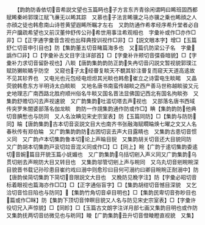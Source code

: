 <!-- { "loadSidebar": true } -->
　　【韵韵防香依切音希説文望也玉篇眄也子方言东齐青徐闲谓眄曰睎班固西都赋睎秦岭郭璞江赋飞亷无以睎其踪　又慕也子法言睎骥之马亦骥之乗也睎顔之人亦顔之徒也韩愈南山诗苍黄望遐睎所瞩才左右　又韵防通作希孝经序希升堂者必自开户牖疏希望也又前汉董仲舒传公孙希世用事注希观相也　字彚补或作□亦作□非】□【正字通字彚音含视也出释典按训视作□非】□【説文眼本字】增□【玉篇舒仁切音申引目也】防【集韵董五切音睹篇海多也　又篇仉防梁公子名　字彚譌作□非】□【字彚补古文目字注详部首】□【字彚补许颊切音弽昏暗貌】□【字彚补力求切音留卧视也】八睒【唐韵集韵韵防正韵失冉切音闪説文暂视貌郭璞江赋防獭睒瞲乎防空　又窥也子太经瞢复睒天不覩其轸注瞢复而窥天天道高逺故不见其轸界也　又电光也元包经电炟炟其光睒也韩愈崔立之诗雷电生睒睗　又晶荧貌韩愈东方半明诗太白睒睒　又地名唐书南蛮传越睒之西产善马世称越睒骏又元史地理志广南西路北胜府顺州俗名牛睒又国名晋法显佛国记西北有国名拘睒弥　又集韵舒赡切闪去声视速貌　又广韵集韵吐滥切塔去声视也　又部落名唐书西域传突罗朱闇婆部落名伽龙睒　韵防一作覢集韵通作防或作□】睓【集韵韵防他典切音腆慙也与防同　又人名汝睓见宋史宗室表】防【玉篇同防】□【集韵与防防同】睔【唐韵集韵古本切音衮説文目大也南齐书张融海赋瞯睔焕七曜之文又人名春秋传有郑伯睔　又广韵集韵韵防古困切衮去声大目露睛也　又集韵古患切音惯义同　又广韵卢本切集韵鲁本切论上声睔目貎　又集韵胡关切音还大目貌同防　又广韵胡本切集韵戸衮切竝音混义同或作□】□【同上】睕【广韵于逺切集韵委逺切音婉篇目开貌玉篇小妩媚也　又广韵集韵乌括切剜入声义同又广韵集韵乌贯切剜去声睕防大目又转目也　又集韵邬管切剜上声与睕同　又乌丸切音剜睕睕深目貌晋书载记孙珍患目崔约戏曰溺中则愈珍曰目何可溺约曰卿目睕睕正耐溺中】防【唐韵侯简切集韵下简切音限説文大目也　又睌防见睌字注】防【字彚必昭切音标着眼视也篇海亦作□□】□【正字通俗盲字】□【集韵胡绀切音憾目深貌　又乞洽切音恰目陷也与防同】【集韵竹角切音卓目明也】□【集韵民卑切音弥眇目也篇或作□眯】防【集韵下顶切音悻瞑目貌又人名与防见宋史宗室表】□【字彚许役切兄入声惊貌】□【同眕】□【玉篇古文朗字注详月部七画又集韵目明也或作防　又集韵抚两切音纺微见也与眆同】睖【广韵集韵丑升切音僜睖瞪直视貌　又集】
